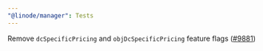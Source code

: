 ```yaml
---
"@linode/manager": Tests
---
```


Remove `dcSpecificPricing` and `objDcSpecificPricing` feature flags ([#9881](https://github.com/linode/manager/pull/9881))
